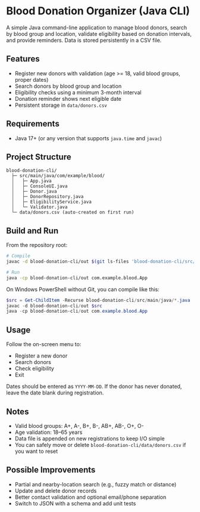 # Blood Donation Organizer (Java CLI)

A simple Java command-line application to manage blood donors, search by blood group and location, validate eligibility based on donation intervals, and provide reminders. Data is stored persistently in a CSV file.

## Features
- Register new donors with validation (age >= 18, valid blood groups, proper dates)
- Search donors by blood group and location
- Eligibility checks using a minimum 3-month interval
- Donation reminder shows next eligible date
- Persistent storage in `data/donors.csv`

## Requirements
- Java 17+ (or any version that supports `java.time` and `javac`)

## Project Structure
```
blood-donation-cli/
  ├─ src/main/java/com/example/blood/
  │   ├─ App.java
  │   ├─ ConsoleUI.java
  │   ├─ Donor.java
  │   ├─ DonorRepository.java
  │   ├─ EligibilityService.java
  │   └─ Validator.java
  └─ data/donors.csv (auto-created on first run)
```

## Build and Run
From the repository root:

```bash
# Compile
javac -d blood-donation-cli/out $(git ls-files 'blood-donation-cli/src/main/java/**/*.java' 2>NUL || dir /s /b blood-donation-cli\src\main\java\*.java)

# Run
java -cp blood-donation-cli/out com.example.blood.App
```

On Windows PowerShell without Git, you can compile like this:

```powershell
$src = Get-ChildItem -Recurse blood-donation-cli/src/main/java/*.java | ForEach-Object { $_.FullName }
javac -d blood-donation-cli/out $src
java -cp blood-donation-cli/out com.example.blood.App
```

## Usage
Follow the on-screen menu to:
- Register a new donor
- Search donors
- Check eligibility
- Exit

Dates should be entered as `YYYY-MM-DD`. If the donor has never donated, leave the date blank during registration.

## Notes
- Valid blood groups: A+, A-, B+, B-, AB+, AB-, O+, O-
- Age validation: 18–65 years
- Data file is appended on new registrations to keep I/O simple
- You can safely move or delete `blood-donation-cli/data/donors.csv` if you want to reset

## Possible Improvements
- Partial and nearby-location search (e.g., fuzzy match or distance)
- Update and delete donor records
- Better contact validation and optional email/phone separation
- Switch to JSON with a schema and add unit tests 